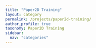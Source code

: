 ```yaml
---
title: "Paper2D Training"
layout: category
permalink: /projects/paper2d-training/
author_profile: true
taxonomy: Paper2D Training
sidebar:
  nav: "categories"
---
```

